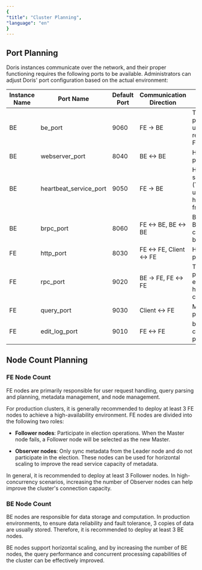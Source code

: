 ```yaml
---
{
"title": "Cluster Planning",
"language": "en"
}
---
```


<!--
Licensed to the Apache Software Foundation (ASF) under one
or more contributor license agreements.  See the NOTICE file
distributed with this work for additional information
regarding copyright ownership.  The ASF licenses this file
to you under the Apache License, Version 2.0 (the
"License"); you may not use this file except in compliance
with the License.  You may obtain a copy of the License at

  http://www.apache.org/licenses/LICENSE-2.0

Unless required by applicable law or agreed to in writing,
software distributed under the License is distributed on an
"AS IS" BASIS, WITHOUT WARRANTIES OR CONDITIONS OF ANY
KIND, either express or implied.  See the License for the
specific language governing permissions and limitations
under the License.
-->


## Port Planning

Doris instances communicate over the network, and their proper functioning requires the following ports to be available. Administrators can adjust Doris' port configuration based on the actual environment:

| Instance Name | Port Name               | Default Port | Communication Direction        | Description                                            |
| ------------- | ----------------------- | ------------ | ------------------------------ | ------------------------------------------------------ |
| BE            | be_port                 | 9060         | FE -> BE                        | Thrift Server port on BE, used to receive requests from FE |
| BE            | webserver_port          | 8040         | BE <-> BE                       | HTTP Server port on BE                                  |
| BE            | heartbeat_service_port  | 9050         | FE -> BE                        | Heartbeat service port (Thrift) on BE, used to receive heartbeats from FE |
| BE            | brpc_port               | 8060         | FE <-> BE, BE <-> BE            | BRPC port on BE, used for communication between BEs     |
| FE            | http_port               | 8030         | FE <-> FE, Client <-> FE       | HTTP Server port on FE                                  |
| FE            | rpc_port                | 9020         | BE -> FE, FE <-> FE            | Thrift Server port on FE, each FE should have the same configuration |
| FE            | query_port              | 9030         | Client <-> FE                  | MySQL Server port on FE                                 |
| FE            | edit_log_port           | 9010         | FE <-> FE                       | bdbje communication port on FE                         |


## Node Count Planning

### FE Node Count

FE nodes are primarily responsible for user request handling, query parsing and planning, metadata management, and node management.

For production clusters, it is generally recommended to deploy at least 3 FE nodes to achieve a high-availability environment. FE nodes are divided into the following two roles:

- **Follower nodes**: Participate in election operations. When the Master node fails, a Follower node will be selected as the new Master.
  
- **Observer nodes**: Only sync metadata from the Leader node and do not participate in the election. These nodes can be used for horizontal scaling to improve the read service capacity of metadata.

In general, it is recommended to deploy at least 3 Follower nodes. In high-concurrency scenarios, increasing the number of Observer nodes can help improve the cluster's connection capacity.

### BE Node Count

BE nodes are responsible for data storage and computation. In production environments, to ensure data reliability and fault tolerance, 3 copies of data are usually stored. Therefore, it is recommended to deploy at least 3 BE nodes.

BE nodes support horizontal scaling, and by increasing the number of BE nodes, the query performance and concurrent processing capabilities of the cluster can be effectively improved.

